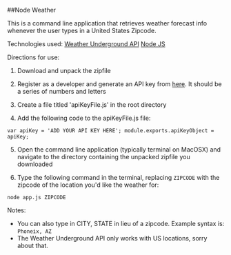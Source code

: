 ##Node Weather

This is a command line application that retrieves weather forecast info whenever the user types in a United States Zipcode.

Technologies used:
[Weather Underground API](http://www.wunderground.com)
[Node JS](https://nodejs.org/)

Directions for use:
1. Download and unpack the zipfile

2. Register as a developer and generate an API key from [here](https://www.wunderground.com/weather/api). It should be a series of numbers and letters

3. Create a file titled 'apiKeyFile.js' in the root directory

4. Add the following code to the apiKeyFile.js file:

  `var apiKey = 'ADD YOUR API KEY HERE';
  module.exports.apiKeyObject = apiKey;`

5. Open the command line application (typically terminal on MacOSX) and navigate to the directory containing the unpacked zipfile you downloaded

6. Type the following command in the terminal, replacing `ZIPCODE` with the zipcode of the location you'd like the weather for:

`node app.js ZIPCODE`

Notes: 
- You can also type in CITY, STATE in lieu of a zipcode. Example syntax is:
`Phoneix, AZ`
- The Weather Underground API only works with US locations, sorry about that.
